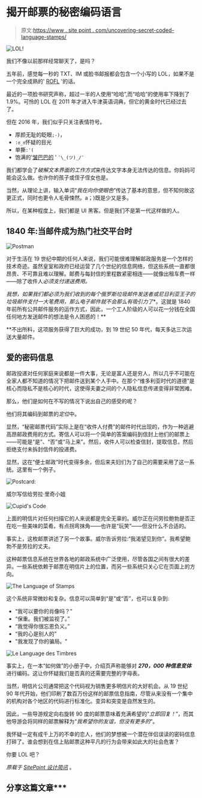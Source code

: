 # 揭开邮票的秘密编码语言

> 原文:[https://www . site point . com/uncovering-secret-coded-language-stamps/](https://www.sitepoint.com/uncovering-secret-coded-language-postage-stamps/)

![LOL!](../Images/9be923b86ef0b42df8a1abdc7ef6e1c5.png)

我们不像以前那样经常聊天了，是吗？

五年前，感觉每一秒的 TXT、IM 或脸书邮报都会包含一个小写的 LOL，如果不是一个完全成熟的' [ROFL](http://idioms.thefreedictionary.com/rolling+on+the+floor+laughing+my+ass+off) '的话。

最近的一项脸书研究声称，超过一半的人使用“哈哈”,而“哈哈”的使用率下降到了 1.9%。可怜的 LOL 在 2011 年才进入牛津英语词典，但它的黄金时代已经过去了。

但在 2016 年，我们似乎只关注表情符号。

*   厚颜无耻的眨眼`;-)`，
*   `:ಠ_ಠ`怀疑的目光
*   单撕`:'(`
*   饱满的'[皱巴巴的](http://emojipedia.org/shrug/) ' `¯\_(ツ)_/¯`

我们都学会了*破解文本界面的工作方式*来传达文字本身无法传达的信息。你妈妈可能会这么做。也许你的孩子或侄子侄女也是。

当然，从理论上讲，输入单词“*我在向你使眼色*”传达了基本的意思，但不知何故这更正式，同时也更令人毛骨悚然。a；)既是少又是多。

所以，在某种程度上，我们都是 UI 黑客。但是我们不是第一代这样做的人。

## 1840 年:当邮件成为热门社交平台时

![Postman](../Images/9a0c43e3d99a4ebe1d01d6542505299f.png)

对于生活在 19 世纪中期的任何人来说，我们可能很难理解邮政服务是一个怎样的技术奇迹。虽然皇室和政府已经运营了几个世纪的信息网络，但这些系统一直都很昂贵、不可靠且难以理解。邮费与每封信的里程数紧密相连——就像出租车费一样——除了收件人*必须支付递送费用。*

 *我想，如果我们都必须为我们收到的每个俄罗斯垃圾邮件发送者或尼日利亚王子的垃圾邮件支付一大笔费用，那么电子邮件就不会那么有吸引力了**。这就是 1840 年前所有公共邮件服务的运作方式，因此，一个工人阶级的人可以花一分钱在全国任何地方发送邮件的想法是令人困惑的！**

 **不出所料，这项服务获得了巨大的成功，到 19 世纪 50 年代，每天多达三次运送大量邮件。

## 爱的密码信息

邮政投递对任何家庭来说都是一件大事，无论是富人还是穷人，所以几乎不可能在全家人都不知道的情况下把邮件送到某个人手中。在那个“维多利亚时代的道德”是核心而隐私不是核心的时代，这使得夫妻之间的个人隐私信息传递变得非常困难。

那么，他们是如何在不写的情况下说出自己的感受的呢？

他们将其编码到邮票的*定位*中。

显然，“秘密邮票代码”实际上是在“收件人付费”的邮件时代出现的，作为一种逃避高昂邮政费用的方式。寄信人可以将一个简单的答案编码到信封上他们的邮票上——可能是“是”、“否”或“马上来”。然后，收件人可以检查信封，提取信息，然后拒绝支付未拆封信件的投递费。

显然，这在“便士邮政”时代变得多余，但后来夫妇们为了自己的需要采用了这一系统。这里有一个例子。

![Postcard: ](../Images/2017a72d6344c0a4bc5cef1ec736c3d6.png)

威尔写信给劳拉·里奇小姐

![Cupid's Code](../Images/59bea45d3ceb8ad9f4724a3cebe137d9.png)

上面的明信片对任何扫描它的人来说都是完全无辜的。威尔正在问劳拉鲍勃是否正在吃一些美味的菜肴。有点拐弯抹角——也许是“玩笑”——但没什么不合适的。

事实上，这枚邮票讲述了另一个故事。威尔告诉劳拉:“我渴望见到你”。我希望鲍勃不是劳拉的丈夫。

这种邮票信息系统在世界各地的邮政系统中广泛使用，尽管各国之间有很大的差异。一些系统依赖于邮票在明信片上的位置，而另一些系统只关心它在页面上的方向。

![The Language of Stamps](../Images/2b95275420e8d80cd19dc068998df735.png)

这个系统非常微妙和复杂。信息可以简单到“是”或“否”，也可以复杂到:

*   “我可以要你的肖像吗？”
*   “保重。我们被监视了。”
*   “我觉得你很忘恩负义。”
*   “我的心是别人的”
*   "我发现了你的骗局。"

![Le Language des Timbres](../Images/9e5b26da756aacb203dc135965597d9c.png)

事实上，在一本“如何做”的小册子中，介绍页声称能够对 ***270，000 种信息变体*** 进行编码。这让你怀疑我们是否真的还需要完整的字母表。

当然，明信片公司通常把这个代码视为销售更多明信片的大好机会。从 19 世纪 90 年代开始，他们印刷了数百万份这样的邮票信息指南，尽管从来没有一个集中的机构对各个地区的代码进行标准化。变异和突变是自然发生的。

因此，一些导游规定向右旋转 90 度的邮票意味着充满希望的"*立即回复！*”，而其他导游会将同样的邮票解释为“*我希望你的友谊，但没有更多的*”。

我怀疑一定有成千上万的不幸的恋人，他们的梦想被一个潜在伴侣误读的密码信息打碎了。谁会想到在信上贴邮票这种平凡的行为会带来如此大的社会危害？

你要 LOL 吧？

*原载于 [SitePoint 设计简讯](https://www.sitepoint.com/newsletter/)* 。

## 分享这篇文章***
